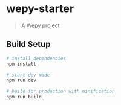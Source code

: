 # wepy-starter

> A Wepy project

## Build Setup

``` bash
# install dependencies
npm install

# start dev mode
npm run dev

# build for production with minification
npm run build
